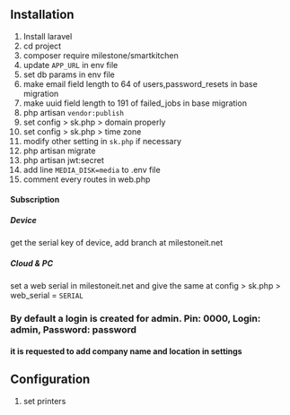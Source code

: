 ## Installation

1. Install laravel
2. cd project
3. composer require milestone/smartkitchen
4. update `APP_URL` in env file
5. set db params in env file
6. make email field length to 64 of users,password_resets in base migration
7. make uuid field length to 191 of failed_jobs in base migration
8. php artisan `vendor:publish`
9. set config > sk.php > domain properly
10. set config > sk.php > time zone
11. modify other setting in `sk.php` if necessary
12. php artisan migrate
13. php artisan jwt:secret
14. add line `MEDIA_DISK=media` to .env file
15. comment every routes in web.php

#### Subscription
##### Device
get the serial key of device, add branch at milestoneit.net
##### Cloud & PC
set a web serial in milestoneit.net and give the same at config > sk.php > web_serial = `SERIAL`


### By default a login is created for admin. Pin: 0000, Login: admin, Password: password
#### it is requested to add company name and location in settings

## Configuration

1. set printers
